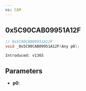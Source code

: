 ```yaml
---
ns: CAM
---
```

## 0x5C90CAB09951A12F

```c
// 0x5C90CAB09951A12F
void _0x5C90CAB09951A12F(Any p0);
```

```
Introduced: v1365
```

## Parameters
* **p0**:

